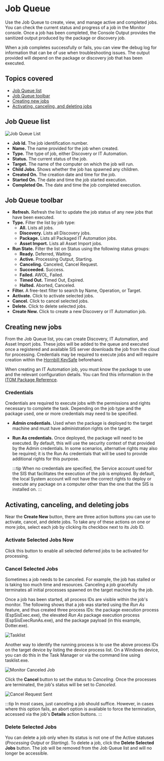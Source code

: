 # Job Queue
Use the Job Queue to create, view, and manage active and completed jobs. You can check the current status and progress of a job in the Monitor console. Once a job has been completed, the Console Output provides the sanitized output produced by the package or discovery job.

When a job completes successfully or fails, you can view the debug log for information that can be of use when troubleshooting issues. The output provided will depend on the package or discovery job that has been executed.

## Topics covered
- [Job Queue list](#job-queue-list)
- [Job Queue toolbar](#job-queue-toolbar)
- [Creating new jobs](#creating-new-jobs)
- [Activating, canceling, and deleting jobs](#activating-canceling-and-deleting-jobs)

## Job Queue list

![Job Queue List](_books/itom-user-guide/jobs/images/job-queue-list.png)

* **Job Id.** The job identification number.
* **Name.** The name provided for the job when created.
* **Type.** The type of job, either Discovery or IT Automation.
* **Status.** The current status of the job.
* **Target.** The name of the computer on which the job will run.
* **Child Jobs.** Shows whether the job has spawned any children.
* **Created On.** The creation date and time for the job.
* **Started On.** The date and time the job started execution.
* **Completed On.** The date and time the job completed execution.

## Job Queue toolbar
* **Refresh.** Refresh the list to update the job status of any new jobs that have been executed.
* **Type.** Filter the list by job type:
    * **All.** Lists all jobs.
    * **Discovery.** Lists all Discovery jobs.
    * **Package.** Lists all Packaged IT Automation jobs.
    * **Asset Import.** Lists all Asset Import jobs.
* **Run State.** Filter the list on Status using the following status groups:
    * **Ready.** Deferred, Waiting.
    * **Active.** Processing Output, Starting.
    * **Canceling.** Canceled, Cancel Request.
    * **Succeeded.** Success.
    * **Failed.** AWOL, Failed.
    * **Timed Out.** Timed Out, Expired.
    * **Halted.** Aborted, Canceled.
* **Filter.** A free-text filter to search by Name, Operation, or Target.
* **Activate.** Click to activate selected jobs.
* **Cancel.** Click to cancel selected jobs.
* **Delete.** Click to delete selected jobs.
* **Create New.** Click to create a new Discovery or IT Automation job.

## Creating new jobs
From the Job Queue list, you can create Discovery, IT Automation, and Asset Import jobs. These jobs will be added to the queue and executed once a registered and available SIS server downloads the job from the cloud for processing. Credentials may be required to execute jobs and will require creation within the [Hornbill KeySafe](/esp-config/security/keysafe) beforehand.

When creating an IT Automation job, you must know the package to use and the relevant configuration details. You can find this information in the [ITOM Package Reference](/itom-packages/welcome).

### Credentials
Credentials are required to execute jobs with the permissions and rights necessary to complete the task. Depending on the job type and the package used, one or more credentials may need to be specified.

* **Admin credentials.** Used when the package is deployed to the target machine and must have administration rights on the target.
* **Run As credentials.** Once deployed, the package will need to be executed. By default, this will use the security context of that provided by the Admin credentials. In some scenarios, alternative rights may also be required; it is the Run As credentials that will be used to provide additional rights for this purpose.

    :::tip
    When no credentials are specified, the Service account used for the SIS that facilitates the execution of the job is employed. By default, the local System account will not have the correct rights to deploy or execute any package on a computer other than the one that the SIS is installed on.
    :::

## Activating, canceling, and deleting jobs

Near the **Create New** button, there are three action buttons you can use to activate, cancel, and delete jobs. To take any of these actions on one or more jobs, select each job by clicking its checkbox next to its Job ID.

### Activate Selected Jobs Now
Click this button to enable all selected deferred jobs to be activated for processing.

### Cancel Selected Jobs
Sometimes a job needs to be canceled. For example, the job has stalled or is taking too much time and resources. Canceling a job  gracefully terminates all initial processes spawned on the target machine by the job.

Once a job has been started, all process IDs are visible within the job's monitor. The following shows that a job was started using the *Run As* feature, and thus created three process IDs: the package execution process (EspSisExec.exe), the elevated *Run As* package execution process (EspSisExecRunAs.exe), and the package payload (in this example, Dotter.exe).

![Tasklist](_books/itom-user-guide/jobs/images/canceled-job-tasklist.png)

Another way to identify the running process is to use the above process IDs on the target device by listing the device process list. On a Windows device, you can do this in the Task Manager or via the command line using tasklist.exe.

![Monitor Canceled Job](_books/itom-user-guide/jobs/images/monitor-canceled-jobs.png)

Click the **Cancel** button to set the status to *Canceling*. Once the processes are terminated, the job's status will be set to *Canceled*.

![Cancel Request Sent](_books/itom-user-guide/jobs/images/cancel-request-sent.png)

:::tip
In most cases, just canceling a job should suffice. However, in cases where this option fails, an abort option is available to force the termination, accessed via the job's **Details** action buttons.
:::

### Delete Selected Jobs
You can delete a job only when its status is not one of the Active statuses (*Processing Output* or *Starting*). To delete a job, click the **Delete Selected Jobs** button. The job will be removed from the Job Queue list and will no longer be accessible.

<!-- https://wiki.hornbill.com/index.php?title=Job_Queue -->